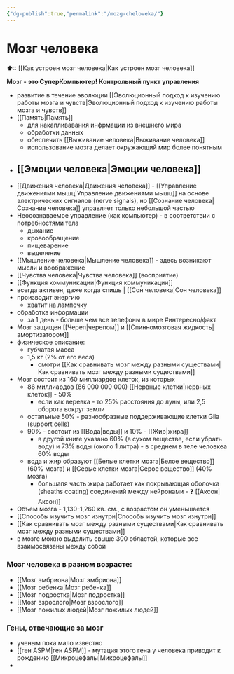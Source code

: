 ```yaml
---
{"dg-publish":true,"permalink":"/mozg-cheloveka/"}
---
```



# Мозг человека
⬆:: [[Как устроен мозг человека\|Как устроен мозг человека]]

**Мозг - это СуперКомпьютер! Контрольный пункт управления**

- развитие в течение эволюции [[Эволюционный подход к изучению работы мозга и чувств\|Эволюционный подход к изучению работы мозга и чувств]]
-  [[Память\|Память]]
	-  для накапливавания инфрмации из внешнего мира
	- обработки данных
	- обеспечить [[Выживание человека\|Выживание человека]]
	- использование мозга делает окружающий мир более понятным
- [[Эмоции человека\|Эмоции человека]] 
	- 
- [[Движения человека\|Движения человека]] - [[Управление движениями мышц\|Управление движениями мышц]] на основе электрических сигналов (nerve signals), но [[Сознание человека\|Сознание человека]] управляет только небольшой частью
- Неосознаваемое управление (как компьютер) - в соответствии с потребностями тела
	- дыхание
	- кровообращение 
	- пищеварение
	- выделение
- [[Мышление человека\|Мышление человека]] - здесь возникают мысли и воображение
- [[Чувства человека\|Чувства человека]] (восприятие)
- [[Функция коммуникации\|Функция коммуникации]]
- всегда активен, даже когда спишь | [[Сон человека\|Сон человека]]
- производит энергию
	- хватит на лампочку
- обработка информации
	- за 1 день - больше чем все телефоны в мире #интересно/факт
- Мозг защищен [[Череп\|черепом]] и [[Спинномозговая жидкость\|амортизатором]]
- физическое описание:
	- губчатая масса
	- 1,5 кг (2% от его веса)
		- смотри [[Как сравнивать мозг между разными существами\|Как сравнивать мозг между разными существами]]
- Мозг состоит из 160 миллиардов клеток, из которых
	- 86 миллиардов (86 000 000 000) [[Нервные клетки\|нервных клеток]] - 50%
		- если как веревка - то 25% расстояния до луны, или 2,5 оборота вокруг земли
	- остальные 50% - разнообразные поддерживающие клетки Gila (support cells)
	- 90% - состоит из [[Вода\|воды]] и 10% - [[Жир\|жира]]
		- в другой книге указано 60% (в сухом веществе, если убрать воду)  и 73% воды (около 1 литра) - в среднем в теле человкеа 60% воды
	- вода и жир образуют [[Белые клетки мозга\|Белое вещество]] (60% мозга) и [[Серые клетки мозга\|Серое вещество]] (40% мозга)
		- большапя часть жира работает как покрывающая оболочка (sheaths coating) соединений между нейронами  - ❓ [[Аксон\|Аксон]]
- Объем мозга - 1,130-1,260 кв. см., с возрастом он уменьшается
- [[Способы изучить мозг изнутри\|Способы изучить мозг изнутри]]
- [[Как сравнивать мозг между разными существами\|Как сравнивать мозг между разными существами]]
- в мозге можно выделить свыше 300 областей, которые все взаимосвязаны между собой

### Мозг человека в разном возрасте:
- [[Мозг эмбриона\|Мозг эмбриона]]
- [[Мозг ребенка\|Мозг ребенка]]
- [[Мозг подростка\|Мозг подростка]]
- [[Мозг взрослого\|Мозг взрослого]]
- [[Мозг пожилых людей\|Мозг пожилых людей]]

### Гены, отвечающие за мозг
- ученым пока мало известно
- [[ген ASPM\|ген ASPM]] - мутация этого гена у человека приводит к рождению [[Микроцефалы\|Микроцефалы]]
- 